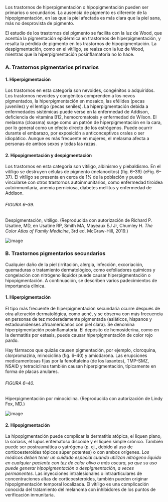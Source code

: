 Los trastornos de hiperpigmentación o hipopigmentación pueden ser primarios o secundarios. La ausencia de pigmento es diferente de la hipopigmentación, en las que la piel afectada es más clara que la piel sana, más no desprovista de pigmento.

El estudio de los trastornos del pigmento se facilita con la luz de Wood, que acentúa la pigmentación epidérmica en trastornos de hiperpigmentación, y resalta la pérdida de pigmento en los trastornos de hipopigmentación. La despigmentación, como en el vitíligo, se realza con la luz de Wood, mientras que la hiperpigmentación posinflamatoria no lo hace.

### A. Trastornos pigmentarios primarios

#### 1. Hiperpigmentación

Los trastornos en esta categoría son nevoides, congénitos o adquiridos. Los trastornos nevoides y congénitos comprenden a los nevos pigmentados, la hiperpigmentación en mosaico, las efélides (pecas juveniles) y el lentigo (pecas seniles). La hiperpigmentación debida a enfermedades sistémicas puede verse en la enfermedad de Addison, deficiencia de vitamina B12, hemocromatosis y enfermedad de Wilson. El melasma (cloasma) surge como un patrón de hiperpigmentación en la cara, por lo general como un efecto directo de los estrógenos. Puede ocurrir durante el embarazo, por exposición a anticonceptivos orales o ser idiopático. Aunque es más frecuente en mujeres, el melasma afecta a personas de ambos sexos y todas las razas.

#### 2. Hipopigmentación y despigmentación

Los trastornos en esta categoría son vitíligo, albinismo y piebaldismo. En el vitíligo se destruyen células de pigmento (melanocitos) (fig. 6–39) (eFig. 6–37). El vitíligo se presenta en cerca de 1% de la población y puede vincularse con otros trastornos autoinmunitarios, como enfermedad tiroidea autoinmunitaria, anemia perniciosa, diabetes mellitus y enfermedad de Addison.

###### FIGURA 6–39.

Despigmentación, vitíligo. (Reproducida con autorización de Richard P. Usatine, MD, en Usatine RP, Smith MA, Mayeaux EJ Jr, Chumley H. _The Color Atlas of Family Medicine_, 3rd ed. McGraw-Hill, 2019.)

![image](https://mgh.silverchair-cdn.com/mgh/content_public/book/3323/amed.cmdt23_ch6_f039-1_1682436414.66231.png?Expires=1693243213&Signature=Bi0gWwDArfzpMt~H4RaoUVfM9osAmX8cr6pNqWjYGjkrLIufDbDlXP-ohMrq5sQhYfD92q0MIfcD91G1-u6gQaemgngNi8sBvgpNfZSEo6LMQ0sEtwXhggf50XYLH4HrBu6LrXChvS19n5ZwmG--YCwjeCDj33KjreBPOfz4Zc8ZXZ7-XFKWR7R9yitGayLxiJ-peOg3hiBB7cPqklQp5jOBym29uYcasYSGsaRyP4QpdFtpDCeLPA2c-IKTX8jKCWXLrrOy3z7YHRFEH5fvQ9eIMkC-i7887y~4x~3EnUagNqlh6Jdyg6ZTQmzFQlrG8ah4HGabJASxZmYh-G111Q__&Key-Pair-Id=APKAIE5G5CRDK6RD3PGA)

### B. Trastornos pigmentarios secundarios

Cualquier daño de la piel (irritación, alergia, infección, excoriación, quemaduras o tratamiento dermatológico, como exfoliadores químicos y congelación con nitrógeno líquido) puede causar hiperpigmentación o hipopigmentación. A continuación, se describen varios padecimientos de importancia clínica.

#### 1. Hiperpigmentación

El tipo más frecuente de hiperpigmentación secundaria ocurre después de otra alteración dermatológica, como acné, y se observa con más frecuencia en personas de tez moderadamente pigmentada (asiáticos, hispanos y estadounidenses afroamericanos con piel clara). Se denomina hiperpigmentación posinflamatoria. El depósito de hemosiderina, como en la dermatitis por estasis, puede causar hiperpigmentación de color rojo pardo.

Hay fármacos que quizás causen pigmentación, por ejemplo, cloroquina, clorpromazina, minociclina (fig. 6–40) y amiodarona. Las erupciones medicamentosas fijas por la fenoftaleína (de los laxantes), TMP-SMZ, NSAID y tetraciclinas también causan hiperpigmentación, típicamente en forma de placas anulares.

###### FIGURA 6–40.

Hiperpigmentación por minociclina. (Reproducida con autorización de Lindy Fox, MD.)

![image](https://mgh.silverchair-cdn.com/mgh/content_public/book/3323/amed.cmdt23_ch6_f040-1_1682436414.68731.png?Expires=1693243214&Signature=IX7eS3QCOwa~Ue-eL~2Zk1SkBk9kmo1zh8HHkNpxm7InlUS8IP1LDuA4t0HY6jOiBtawGL4TefjAT8z2Z10KhUFJTo7Dhr3rw9Z1a6LBpSZ3J6on6G2ozSD-885iS7qrSsL5aW9OS1HRnO8i8jdBlHx27OLX398TX289og5hcBe7nTKH42qxj4Yl9akCzTD82DmFD--NnMOtZHDW~nJmAwHDKfhowCTD3uiyXnDE2T9iSUKqJZeipCgijn7~Dy03zKGKcIZ71R75SknEsYtKCICKY6F0OzMTWhrihQwSeYttTtdXs5pA8hsK4~JIrbDq8xwRfHUJ7LiSlgRNIVIDWg__&Key-Pair-Id=APKAIE5G5CRDK6RD3PGA)

#### 2. Hipopigmentación

La hipopigmentación puede complicar la dermatitis atópica, el liquen plano, la soriasis, el lupus eritematoso discoide y el liquen simple crónico. También puede ser postraumática o yatrógena (p. ej., debido al uso de corticoesteroides tópicos súper potentes) o con ambos orígenes. _Los médicos deben tener un cuidado especial cuando utilizan nitrógeno líquido en cualquier paciente con tez de color olivo o más oscura, ya que su uso puede generar hipopigmentación o despigmentación, a veces permanentes._ Las inyecciones intralesionales o intraarticulares de concentraciones altas de corticoesteroides, también pueden originar hipopigmentación temporal localizada. El vitíligo es una complicación conocida del tratamiento del melanoma con inhibidores de los puntos de verificación inmunitaria.